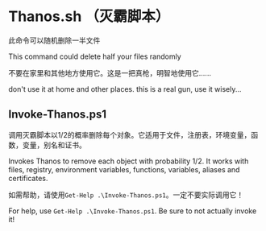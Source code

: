 # Thanos.sh （灭霸脚本）

此命令可以随机删除一半文件

This command could delete half your files randomly

不要在家里和其他地方使用它。这是一把真枪，明智地使用它......

don't use it at home and other places. this is a real gun, use it wisely...

## Invoke-Thanos.ps1

调用灭霸脚本以1/2的概率删除每个对象。它适用于文件，注册表，环境变量，函数，变量，别名和证书。

Invokes Thanos to remove each object with probability 1/2. It works with files, registry, environment variables, functions, variables, aliases and certificates.

如需帮助，请使用`Get-Help .\Invoke-Thanos.ps1`。一定不要实际调用它！

For help, use `Get-Help .\Invoke-Thanos.ps1`. Be sure to not actually invoke it!
